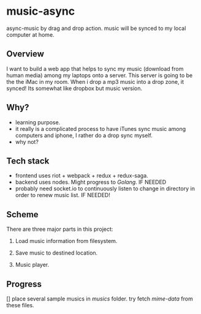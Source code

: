 # music-async
async-music by drag and drop action. music will be synced to my local computer at home.

## Overview

I want to build a web app that helps to sync my music (download from human media) among my laptops onto a server. This server is going to be the the iMac in my room. When i drop a mp3 music into a drop zone, it synced! Its somewhat like dropbox but music version.

## Why?

- learning purpose.
- it really is a complicated process to have iTunes sync music among computers and iphone, I rather do a drop sync myself.
- why not?

## Tech stack

- frontend uses riot + webpack + redux + redux-saga.
- backend uses nodes. Might progress to *Golang*. IF NEEDED
- probably need socket.io to continuously listen to change in directory in order to renew music list. IF NEEDED!

## Scheme

There are three major parts in this project:

1. Load music information from filesystem.

2. Save music to destined location.

3. Music player.

## Progress

[] place several sample musics in *musics* folder. try fetch *mime-data* from these files.
